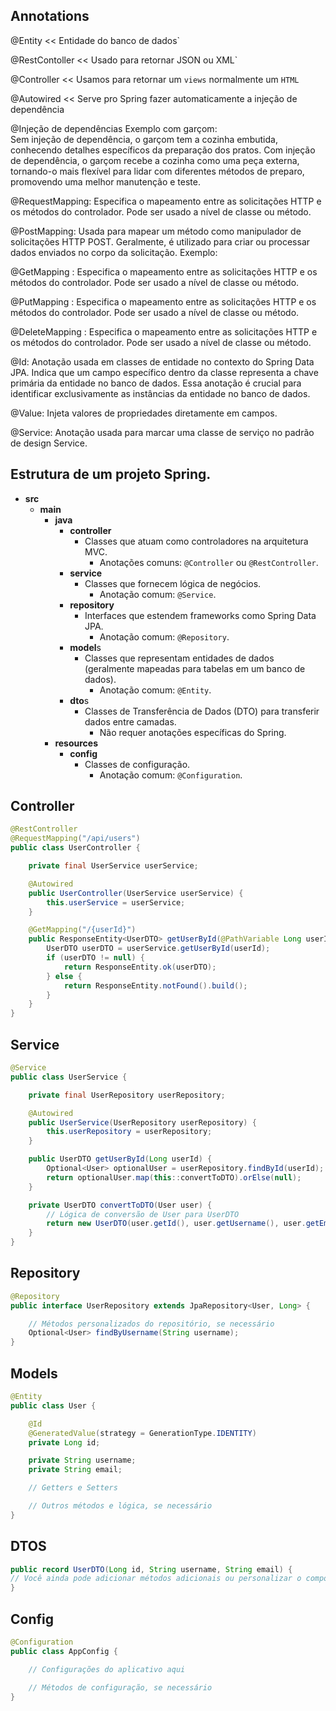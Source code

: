 ## Annotations

@Entity   << Entidade do banco de dados`

@RestContoller << Usado para retornar JSON ou XML`

@Controller <<  Usamos para retornar um `views`  normalmente um `HTML`

@Autowired << Serve pro Spring fazer automaticamente  a injeção de dependência 

@Injeção de dependências Exemplo com garçom:  
Sem injeção de dependência, o garçom tem a cozinha embutida, conhecendo detalhes específicos da preparação dos pratos. Com injeção de dependência, o garçom recebe a cozinha como uma peça externa, tornando-o mais flexível para lidar com diferentes métodos de preparo, promovendo uma melhor manutenção e teste.

@RequestMapping: Especifica o mapeamento entre as solicitações HTTP e os métodos do controlador. Pode ser usado a nível de classe ou método.

@PostMapping: Usada para mapear um método como manipulador de solicitações HTTP POST. Geralmente, é utilizado para criar ou processar dados enviados no corpo da solicitação. Exemplo:

@GetMapping : Especifica o mapeamento entre as solicitações HTTP e os métodos do controlador. Pode ser usado a nível de classe ou método.

@PutMapping : Especifica o mapeamento entre as solicitações HTTP e os métodos do controlador. Pode ser usado a nível de classe ou método.

@DeleteMapping : Especifica o mapeamento entre as solicitações HTTP e os métodos do controlador. Pode ser usado a nível de classe ou método.

@Id: Anotação usada em classes de entidade no contexto do Spring Data JPA. Indica que um campo específico dentro da classe representa a chave primária da entidade no banco de dados. Essa anotação é crucial para identificar exclusivamente as instâncias da entidade no banco de dados. 

@Value: Injeta valores de propriedades diretamente em campos.

@Service: Anotação usada para marcar uma classe de serviço no padrão de design Service.

## Estrutura de um projeto Spring.
- **src**
  - **main**
    - **java**
      - **controller**
        - Classes que atuam como controladores na arquitetura MVC.
          - Anotações comuns: `@Controller` ou `@RestController`.
      - **service**
        - Classes que fornecem lógica de negócios.
          - Anotação comum: `@Service`.
      - **repository**
        - Interfaces que estendem frameworks como Spring Data JPA.
          - Anotação comum: `@Repository`.
      - **model**s
        - Classes que representam entidades de dados (geralmente mapeadas para tabelas em um banco de dados).
          - Anotação comum: `@Entity`.
      - **dto**s
        - Classes de Transferência de Dados (DTO) para transferir dados entre camadas.
          - Não requer anotações específicas do Spring.
    - **resources**
      - **config**
        - Classes de configuração.
          - Anotação comum: `@Configuration`.

## Controller
```java
@RestController
@RequestMapping("/api/users")
public class UserController {

    private final UserService userService;

    @Autowired
    public UserController(UserService userService) {
        this.userService = userService;
    }

    @GetMapping("/{userId}")
    public ResponseEntity<UserDTO> getUserById(@PathVariable Long userId) {
        UserDTO userDTO = userService.getUserById(userId);
        if (userDTO != null) {
            return ResponseEntity.ok(userDTO);
        } else {
            return ResponseEntity.notFound().build();
        }
    }
}
```

## Service 
```java
@Service
public class UserService {

    private final UserRepository userRepository;

    @Autowired
    public UserService(UserRepository userRepository) {
        this.userRepository = userRepository;
    }

    public UserDTO getUserById(Long userId) {
        Optional<User> optionalUser = userRepository.findById(userId);
        return optionalUser.map(this::convertToDTO).orElse(null);
    }

    private UserDTO convertToDTO(User user) {
        // Lógica de conversão de User para UserDTO
        return new UserDTO(user.getId(), user.getUsername(), user.getEmail());
    }
}
```

## Repository
```java
@Repository
public interface UserRepository extends JpaRepository<User, Long> {

    // Métodos personalizados do repositório, se necessário
    Optional<User> findByUsername(String username);
}
```

## Models
```java
@Entity
public class User {

    @Id
    @GeneratedValue(strategy = GenerationType.IDENTITY)
    private Long id;

    private String username;
    private String email;

    // Getters e Setters

    // Outros métodos e lógica, se necessário
}
```

## DTOS
```java
public record UserDTO(Long id, String username, String email) {
// Você ainda pode adicionar métodos adicionais ou personalizar o comportamento aqui
}

```
## Config
```java
@Configuration
public class AppConfig {

    // Configurações do aplicativo aqui

    // Métodos de configuração, se necessário
}
```
